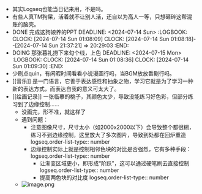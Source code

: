 - 其实Logseq也能当日记来用，不是吗。
- 有些人真TM狗屎，活着就不让别人活，还自以为高人一等，只想砸碎这帮混账的脑壳。
- DONE 完成这狗娘养的PPT
  DEADLINE: <2024-07-14 Sun>
  :LOGBOOK:
  CLOCK: [2024-07-14 Sun 01:08:09]
  CLOCK: [2024-07-14 Sun 01:08:18]--[2024-07-14 Sun 21:37:21] =>  20:29:03
  :END:
- DOING 那张暮礼捞下来勾个线，上色
  DEADLINE: <2024-07-15 Mon>
  :LOGBOOK:
  CLOCK: [2024-07-14 Sun 01:08:36]
  CLOCK: [2024-07-14 Sun 01:09:30]
  :END:
- 少刷点quin，有闲暇时间看看小说漫画行吗，当BGM放放番剧行吗。
- [[音乐]] 是一门语言，它善于表达感性和抽象之物，学习它就是为了学习一种新的表达方式，而表达自我的意义可太大了。
- [[绘画记录]] 一张临摹的桃子，其颜色太少，导致没能练习好色彩，但部分练习到了边缘控制……
	- 没画完，形不准，就这样了
	- 遇到问题：
		- 注意图像尺寸，尺寸太小（如2000x2000以下）会导致整个都很糊，练习不到边缘控制，这里放大了多次图片，导致到处都在回炉重造
		  logseq.order-list-type:: number
		- 边缘控制实际上就是控制相邻色块的对比是否强烈，它有多种手段：
		  logseq.order-list-type:: number
			- 让渐变区域更小，即形成“阶跃”，这可以通过硬笔刷去直接控制
			  logseq.order-list-type:: number
			- 提高两色块的对比度
			  logseq.order-list-type:: number
	- ![image.png](../assets/image_1720974547955_0.png)